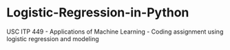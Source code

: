 # Logistic-Regression-in-Python
USC ITP 449 - Applications of Machine Learning - Coding assignment using logistic regression and modeling
